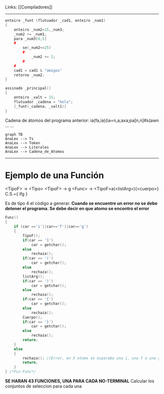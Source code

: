Links: [[Compiladores]]
___

```C
enteiro _funt (flutuador _cad1, enteiro _num1)
{
	enteiro _num2=15,_num3;
	_num2 += _num1;
	para _num3[0,5]
	#
		se(_num2<=25)
		#
			_num2 += 2;
		#
	#
	cad1 = cad1 & "amigos"
	retorno _num2;
}

assinado _principal()
{
	enteiro _valt = 15;
	flutuador _cadena = "hola";
	[_funt(_cadena, _valt1)]
}
```

Cadena de átomos del programa anterior:
ia(fa,ia){ia=n,a;axa;pa[n,n]#s(awn ... ...

```mermaid
graph TB
AnaLex --> Ts
AnaLex --> Token
AnaLex --> Literales
AnaLex --> Cadena_de_Atomos
```

___
# Ejemplo de una Función

\<TipoF> $\rightarrow$ \<Tipo>
\<TipoF> $\rightarrow$ g
\<Func> $\rightarrow$ \<TipoF>a(\<listArg>){\<cuerpo>}   C.S.={ ifg }

Es de tipo 4 el código a generar.
**Cuando se encuentre un error no se debe detener el programa. Se debe decir en que atomo se encontro el error**
```C
Func()
{
	if (car =='i'||car=='f'||car=='g')
	{
		TipoF();
		if(car == '1')
			car = getchar();
		else
			rechaza();
		if(car == '(')
			car = getchar();
		else
			rechaza();
		listArg();
		if(car == ')')
			car = getchar();
		else
			rechaza();
		if(car == '{')
			car = getchar();
		else
			rechaza();
		Cuerpo();
		if(car == '}')
			car = getchar();
		else
			rechaza();
		return;
	}
	else
	{
		rechaza(); //Error, en X atomo se esparaba una i, una f o una g
		return;
	}
} /*Fin Func*/
```

**SE HARAN 43 FUNCIONES, UNA PARA CADA NO-TERMINAL**
Calcular los conjuntos de seleccion para cada una